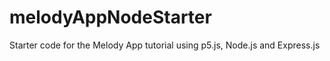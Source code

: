 # melodyAppNodeStarter
Starter code for the Melody App tutorial using p5.js, Node.js and Express.js
